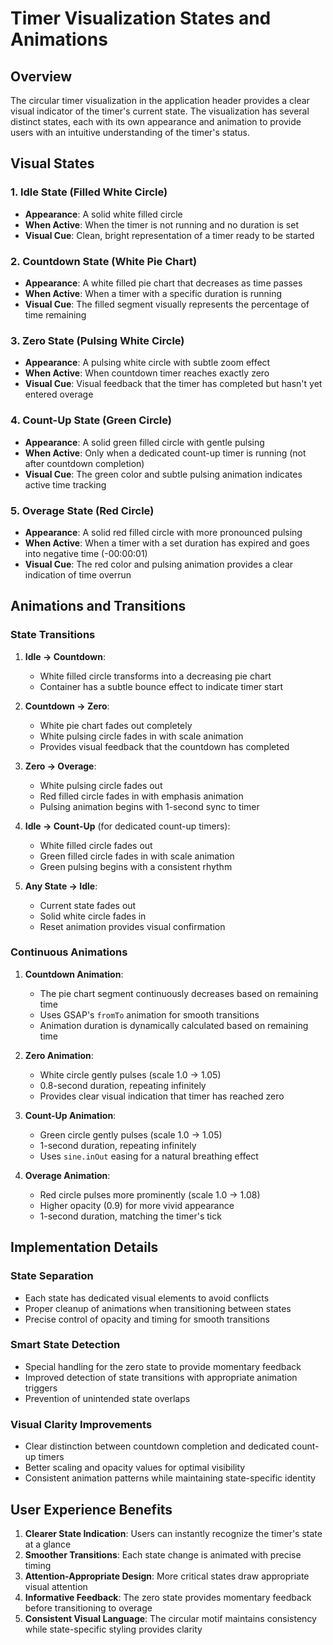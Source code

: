 # Timer Visualization States and Animations

## Overview

The circular timer visualization in the application header provides a clear visual indicator of the timer's current state. The visualization has several distinct states, each with its own appearance and animation to provide users with an intuitive understanding of the timer's status.

## Visual States

### 1. Idle State (Filled White Circle)
- **Appearance**: A solid white filled circle
- **When Active**: When the timer is not running and no duration is set
- **Visual Cue**: Clean, bright representation of a timer ready to be started

### 2. Countdown State (White Pie Chart)
- **Appearance**: A white filled pie chart that decreases as time passes
- **When Active**: When a timer with a specific duration is running
- **Visual Cue**: The filled segment visually represents the percentage of time remaining

### 3. Zero State (Pulsing White Circle)
- **Appearance**: A pulsing white circle with subtle zoom effect
- **When Active**: When countdown timer reaches exactly zero
- **Visual Cue**: Visual feedback that the timer has completed but hasn't yet entered overage

### 4. Count-Up State (Green Circle)
- **Appearance**: A solid green filled circle with gentle pulsing
- **When Active**: Only when a dedicated count-up timer is running (not after countdown completion)
- **Visual Cue**: The green color and subtle pulsing animation indicates active time tracking

### 5. Overage State (Red Circle)
- **Appearance**: A solid red filled circle with more pronounced pulsing
- **When Active**: When a timer with a set duration has expired and goes into negative time (-00:00:01)
- **Visual Cue**: The red color and pulsing animation provides a clear indication of time overrun

## Animations and Transitions

### State Transitions
1. **Idle → Countdown**:
   - White filled circle transforms into a decreasing pie chart
   - Container has a subtle bounce effect to indicate timer start

2. **Countdown → Zero**:
   - White pie chart fades out completely
   - White pulsing circle fades in with scale animation
   - Provides visual feedback that the countdown has completed

3. **Zero → Overage**:
   - White pulsing circle fades out
   - Red filled circle fades in with emphasis animation
   - Pulsing animation begins with 1-second sync to timer

4. **Idle → Count-Up** (for dedicated count-up timers):
   - White filled circle fades out
   - Green filled circle fades in with scale animation
   - Green pulsing begins with a consistent rhythm

5. **Any State → Idle**:
   - Current state fades out
   - Solid white circle fades in
   - Reset animation provides visual confirmation

### Continuous Animations

1. **Countdown Animation**:
   - The pie chart segment continuously decreases based on remaining time
   - Uses GSAP's `fromTo` animation for smooth transitions
   - Animation duration is dynamically calculated based on remaining time

2. **Zero Animation**:
   - White circle gently pulses (scale 1.0 → 1.05)
   - 0.8-second duration, repeating infinitely
   - Provides clear visual indication that timer has reached zero

3. **Count-Up Animation**:
   - Green circle gently pulses (scale 1.0 → 1.05)
   - 1-second duration, repeating infinitely
   - Uses `sine.inOut` easing for a natural breathing effect

4. **Overage Animation**:
   - Red circle pulses more prominently (scale 1.0 → 1.08)
   - Higher opacity (0.9) for more vivid appearance
   - 1-second duration, matching the timer's tick

## Implementation Details

### State Separation
- Each state has dedicated visual elements to avoid conflicts
- Proper cleanup of animations when transitioning between states
- Precise control of opacity and timing for smooth transitions

### Smart State Detection
- Special handling for the zero state to provide momentary feedback
- Improved detection of state transitions with appropriate animation triggers
- Prevention of unintended state overlaps

### Visual Clarity Improvements
- Clear distinction between countdown completion and dedicated count-up timers
- Better scaling and opacity values for optimal visibility
- Consistent animation patterns while maintaining state-specific identity

## User Experience Benefits

1. **Clearer State Indication**: Users can instantly recognize the timer's state at a glance
2. **Smoother Transitions**: Each state change is animated with precise timing
3. **Attention-Appropriate Design**: More critical states draw appropriate visual attention
4. **Informative Feedback**: The zero state provides momentary feedback before transitioning to overage
5. **Consistent Visual Language**: The circular motif maintains consistency while state-specific styling provides clarity 